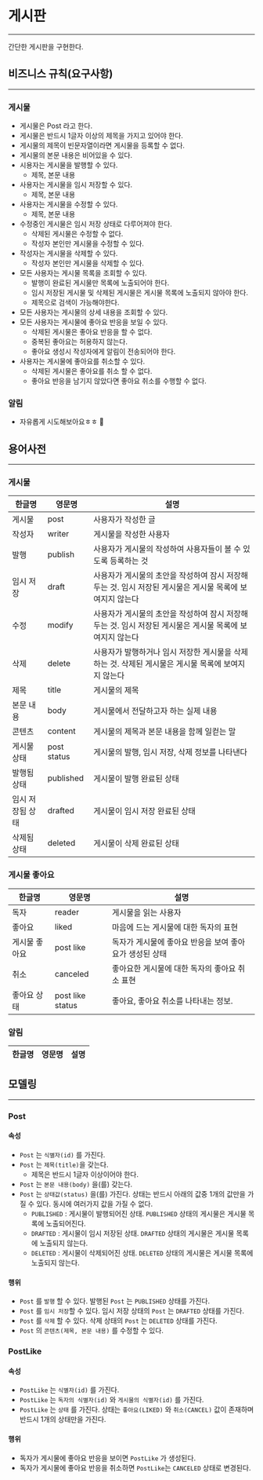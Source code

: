 # 게시판

---
간단한 게시판을 구현한다.

## 비즈니스 규칙(요구사항)

---

### 게시물

- 게시물은 Post 라고 한다.
- 게시물은 반드시 1글자 이상의 제목을 가지고 있어야 한다.
- 게시물의 제목이 빈문자열이라면 게시물을 등록할 수 없다.
- 게시물의 본문 내용은 비어있을 수 있다.
- 시용자는 게시물을 발행할 수 있다.
    - 제목, 본문 내용
- 사용자는 게시물을 임시 저장할 수 있다.
    - 제목, 본문 내용
- 사용자는 게시물을 수정할 수 있다.
    - 제목, 본문 내용
- 수정중인 게시물은 임시 저장 상태로 다루어져야 한다.
    - 삭제된 게시물은 수정할 수 없다.
    - 작성자 본인만 게시물을 수정할 수 있다.
- 작성자는 게시물을 삭제할 수 있다.
    - 작성자 본인만 게시물을 삭제할 수 있다.
- 모든 사용자는 게시물 목록을 조회할 수 있다.
    - 발행이 완료된 게시물만 목록에 노출되어야 한다.
    - 임시 저장된 게시물 및 삭제된 게시물은 게시물 목록에 노출되지 않아야 한다.
    - 제목으로 검색이 가능해야한다.
- 모든 사용자는 게시물의 상세 내용을 조회할 수 있다.
- 모든 사용자는 게시물에 좋아요 반응을 보일 수 있다.
    - 삭제된 게시물은 좋아요 반응을 할 수 없다.
    - 중복된 좋아요는 허용하지 않는다.
    - 좋아요 생성시 작성자에게 알림이 전송되어야 한다.
- 사용자는 게시물에 좋아요를 취소할 수 있다.
    - 삭제된 게시물은 좋아요를 취소 할 수 없다.
    - 좋아요 반응을 남기지 않았다면 좋아요 취소를 수행할 수 없다.

### 알림

- 자유롭게 시도해보아요ㅎㅎ 🙂

## 용어사전

---

### 게시물

| 한글명       | 영문명         | 설명                                                          |
|-----------|-------------|-------------------------------------------------------------|
| 게시물       | post        | 사용자가 작성한 글                                                  |
| 작성자       | writer      | 게시물을 작성한 사용자                                                |
| 발행        | publish     | 사용자가 게시물의 작성하여 사용자들이 볼 수 있도록 등록하는 것                         |
| 임시 저장     | draft       | 사용자가 게시물의 초안을 작성하여 잠시 저장해두는 것. 임시 저장된 게시물은 게시물 목록에 보여지지 않는다 |
| 수정        | modify      | 사용자가 게시물의 초안을 작성하여 잠시 저장해두는 것. 임시 저장된 게시물은 게시물 목록에 보여지지 않는다 |
| 삭제        | delete      | 사용자가 발행하거나 임시 저장한 게시물을 삭제하는 것. 삭제된 게시물은 게시물 목록에 보여지지 않는다    |
| 제목        | title       | 게시물의 제목                                                     |
| 본문 내용     | body        | 게시물에서 전달하고자 하는 실제 내용                                        |
| 콘텐츠       | content     | 게시물의 제목과 본문 내용을 함께 일컫는 말                                    |
| 게시물 상태    | post status | 게시물의 발행, 임시 저장, 삭제 정보를 나타낸다                                 |
| 발행됨 상태    | published   | 게시물이 발행 완료된 상태                                              |
| 임시 저장됨 상태 | drafted     | 게시물이 임시 저장 완료된 상태                                           |
| 삭제됨 상태    | deleted     | 게시물이 삭제 완료된 상태                                              |

### 게시물 좋아요

| 한글명     | 영문명              | 설명                              |
|---------|------------------|---------------------------------|
| 독자      | reader           | 게시물을 읽는 사용자                     |
| 좋아요     | liked            | 마음에 드는 게시물에 대한 독자의 표현           |
| 게시물 좋아요 | post like        | 독자가 게시물에 좋아요 반응을 보여 좋아요가 생성된 상태 |
| 취소      | canceled         | 좋아요한 게시물에 대한 독자의 좋아요 취소 표현      |
| 좋아요 상태  | post like status | 좋아요, 좋아요 취소를 나타내는 정보.           |

### 알림

| 한글명       | 영문명         | 설명                                                           |
|-----------|-------------|--------------------------------------------------------------|

## 모델링

---

### Post

#### 속성

- ```Post``` 는 ```식별자(id)``` 를 가진다.
- ```Post``` 는 ```제목(title)```을 갖는다.
    - 제목은 반드시 1글자 이상이어야 한다.
- ```Post``` 는 ```본문 내용(body)``` 을(를) 갖는다.
- ```Post``` 는 ```상태값(status)``` 을(를) 가진다. 상태는 반드시 아래의 값중 1개의 값만을 가질 수 있다. 동시에 여러가지 값을 가질 수 없다.
    - ```PUBLISHED``` : 게시물이 발행되어진 상태. ```PUBLISHED``` 상태의 게시물은 게시물 목록에 노출되어진다.
    - ```DRAFTED``` : 게시물이 임시 저장된 상태. ```DRAFTED``` 상태의 게시물은 게시물 목록에 노출되지 않는다.
    - ```DELETED``` : 게시물이 삭제되어진 상태. ```DELETED``` 상태의 게시물은 게시물 목록에 노출되지 않는다.

#### 행위

- ```Post``` 를 ```발행``` 할 수 있다. 발행된 ```Post``` 는 ```PUBLISHED``` 상태를 가진다.
- ```Post``` 를 ```임시 저장```할 수 있다. 임시 저장 상태의 ```Post``` 는 ```DRAFTED``` 상태를 가진다.
- ```Post``` 를 ```삭제``` 할 수 있다. 삭제 상태의 ```Post``` 는 ```DELETED``` 상태를 가진다.
- ```Post``` 의 ```콘텐츠(제목, 본문 내용)``` 를 수정할 수 있다.

### PostLike

#### 속성

- ```PostLike``` 는 ```식별자(id)``` 를 가진다.
- ```PostLike``` 는 ```독자의 식별자(id)``` 와 ```게시물의 식별자(id)``` 를 가진다.
- ```PostLike``` 는 ```상태``` 를 가진다. 상태는 ```좋아요(LIKED)``` 와 ```취소(CANCEL)``` 값이 존재하며 반드시 1개의 상태만을 가진다.

#### 행위

- 독자가 게시물에 좋아요 반응을 보이면 ```PostLike``` 가 생성된다.
- 독자가 게시물에 좋아요 반응을 취소하면 ```PostLike```는 ```CANCELED``` 상태로 변경된다.
